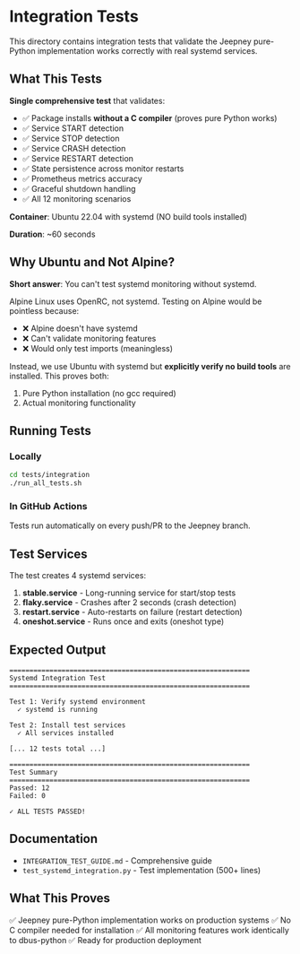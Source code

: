 # Integration Tests

This directory contains integration tests that validate the Jeepney pure-Python implementation works correctly with real systemd services.

## What This Tests

**Single comprehensive test** that validates:
- ✅ Package installs **without a C compiler** (proves pure Python works)
- ✅ Service START detection
- ✅ Service STOP detection
- ✅ Service CRASH detection
- ✅ Service RESTART detection
- ✅ State persistence across monitor restarts
- ✅ Prometheus metrics accuracy
- ✅ Graceful shutdown handling
- ✅ All 12 monitoring scenarios

**Container**: Ubuntu 22.04 with systemd (NO build tools installed)

**Duration**: ~60 seconds

## Why Ubuntu and Not Alpine?

**Short answer**: You can't test systemd monitoring without systemd.

Alpine Linux uses OpenRC, not systemd. Testing on Alpine would be pointless because:
- ❌ Alpine doesn't have systemd
- ❌ Can't validate monitoring features
- ❌ Would only test imports (meaningless)

Instead, we use Ubuntu with systemd but **explicitly verify no build tools** are installed. This proves both:
1. Pure Python installation (no gcc required)
2. Actual monitoring functionality

## Running Tests

### Locally

```bash
cd tests/integration
./run_all_tests.sh
```

### In GitHub Actions

Tests run automatically on every push/PR to the Jeepney branch.

## Test Services

The test creates 4 systemd services:

1. **stable.service** - Long-running service for start/stop tests
2. **flaky.service** - Crashes after 2 seconds (crash detection)
3. **restart.service** - Auto-restarts on failure (restart detection)
4. **oneshot.service** - Runs once and exits (oneshot type)

## Expected Output

```
============================================================
Systemd Integration Test
============================================================

Test 1: Verify systemd environment
  ✓ systemd is running

Test 2: Install test services
  ✓ All services installed

[... 12 tests total ...]

============================================================
Test Summary
============================================================
Passed: 12
Failed: 0

✓ ALL TESTS PASSED!
```

## Documentation

- `INTEGRATION_TEST_GUIDE.md` - Comprehensive guide
- `test_systemd_integration.py` - Test implementation (500+ lines)

## What This Proves

✅ Jeepney pure-Python implementation works on production systems
✅ No C compiler needed for installation
✅ All monitoring features work identically to dbus-python
✅ Ready for production deployment
